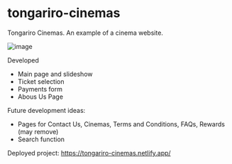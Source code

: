 # tongariro-cinemas
Tongariro Cinemas. An example of a cinema website.

![image](https://user-images.githubusercontent.com/115672772/197378147-383dde01-9348-46cf-8406-33087e3d7888.png)

Developed
- Main page and slideshow
- Ticket selection
- Payments form
- Abous Us Page

Future development ideas:
- Pages for Contact Us, Cinemas, Terms and Conditions, FAQs, Rewards (may remove)
- Search function

Deployed project: https://tongariro-cinemas.netlify.app/